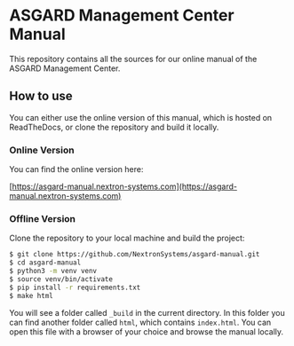# ASGARD Management Center Manual

This repository contains all the sources for our online manual of the ASGARD Management Center.

## How to use

You can either use the online version of this manual, which is hosted on ReadTheDocs, or clone the repository and build it locally.

### Online Version

You can find the online version here:  

[https://asgard-manual.nextron-systems.com](https://asgard-manual.nextron-systems.com)

### Offline Version

Clone the repository to your local machine and build the project:

``` bash
$ git clone https://github.com/NextronSystems/asgard-manual.git
$ cd asgard-manual
$ python3 -m venv venv
$ source venv/bin/activate
$ pip install -r requirements.txt
$ make html
```

You will see a folder called ``_build`` in the current directory. In this folder you can find another folder called ``html``, which contains ``index.html``. You can open this file with a browser of your choice and 
browse the manual locally.
